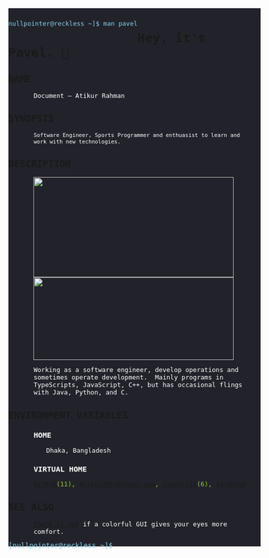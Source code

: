 


<!--
**ar-pavel/ar-pavel** is a ✨ _special_ ✨ repository because its `README.md` (this file) appears on your GitHub profile.

Here are some ideas to get you started:

- 🔭 I’m currently working on ...
- 🌱 I’m currently learning ...
- 👯 I’m looking to collaborate on ...
- 🤔 I’m looking for help with ...
- 💬 Ask me about ...
- 📫 How to reach me: ...
- 😄 Pronouns: ...
- ⚡ Fun fact: ...
-->

<div style="font-family: Source Code Pro, monospace, monospace;
				font-size: 0.9em;
				background-color: silver;
				position: relative;
                position: relative;
                " >
    <div style="max-width: 55em;
				margin: auto;
				background-color: #22232A;
				padding-right: 10px;
				padding-top: 10px;
				padding-bottom: 10px;">	
                <p  style="float:left; color:skyblue">nullpointer@reckless ~]$ man pavel</p>
    <div> 
	    <h1> Hey, it's Pavel.  👋 </h1>
    
</div>
<div style="section">
    <h2>NAME</h2>
    <div style="margin-left: 4em; color: white;">
		<p>Document — Atikur Rahman</p>
	</div>
</div>
	
<div class="section">
    <h2>SYNOPSIS</h2>
    <div style="margin-left: 4em; color: white;">
        <code>Software Engineer, Sports Programmer and enthuasist to learn and work with new technologies.</code> 
    </div>
</div>
	
<div class="section">
    <h2>DESCRIPTION</h2>
					<div style="margin-left: 4em; color: white;">
						<div display="flex" flex-direction="row" align-items= "center">
  <img height="200" width="400" src="https://github-readme-stats.vercel.app/api?username=ar-pavel&show_icons=true" />  
  <img height="165" width="400" src="https://github-readme-stats.vercel.app/api/top-langs/?username=ar-pavel&layout=compact" />   
</div>
						<p> Working as a software engineer, develop operations and sometimes operate development.&thinsp;  Mainly programs in TypeScripts, JavaScript, C++, but has occasional flings with Java, Python, and C.</p>
					</div>
				</div>
	
<div class="section">
					<h2>ENVIRONMENT VARIABLES</h2>
					<div style="margin-left: 4em; color: white;">
						<h3>HOME</h3>
						<p style="margin-left: 2em;">Dhaka, Bangladesh</p>
						<h3>VIRTUAL HOME</h3>
						<p style="margin-bottom: 1em;
				color: yellowgreen;"><a href="https://github.com/ar-pavel">github</a>(11), <a href="mailto:atikur2667@gmail.com">atikur2667@gmail.com</a>, <a href=https://www.stopstalk.com/user/profile/arpavel> stopstalk</a>(6), <a href="https://www.facebook.com/hibernatingdaemon">facebook</a></a></p>
</div>
</div>
<div class="section">
    <h2>SEE ALSO</h2>
    <div style="margin-left: 4em; color: white;">
		<p> <a href="https://ar-pavel.netlify.app">Check it out</a>  if a colorful GUI  gives your eyes more comfort.</p>
<!--<p> Update is on the way... </P> -->
							  </div>
</div>
<span style="color:skyblue;
				/* font-weight: bold; */
				font-size: 1.1em;" >
<div style="float:left; color:skyblue padding-buttom:10px;">[nullpointer@reckless ~]$  </div>
    </span>				
</div>
</div>
